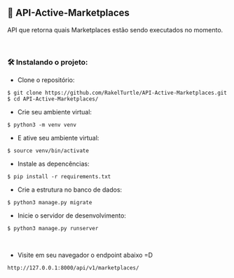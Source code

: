 ## 🛒 API-Active-Marketplaces
API que retorna quais Marketplaces estão sendo executados no momento. 

<br>

### 🛠️ Instalando o projeto:

- Clone o repositório:
```
$ git clone https://github.com/RakelTurtle/API-Active-Marketplaces.git
$ cd API-Active-Marketplaces/
```

- Crie seu ambiente virtual:
```
$ python3 -m venv venv
```

- E ative seu ambiente virtual:
```
$ source venv/bin/activate
```

- Instale as depencências:
```
$ pip install -r requirements.txt
```

- Crie a estrutura no banco de dados:
``` 
$ python3 manage.py migrate
``` 

- Inicie o servidor de desenvolvimento:
```
$ python3 manage.py runserver
```
<br>

- Visite em seu navegador o endpoint abaixo =D
```
http://127.0.0.1:8000/api/v1/marketplaces/
```
<br>
